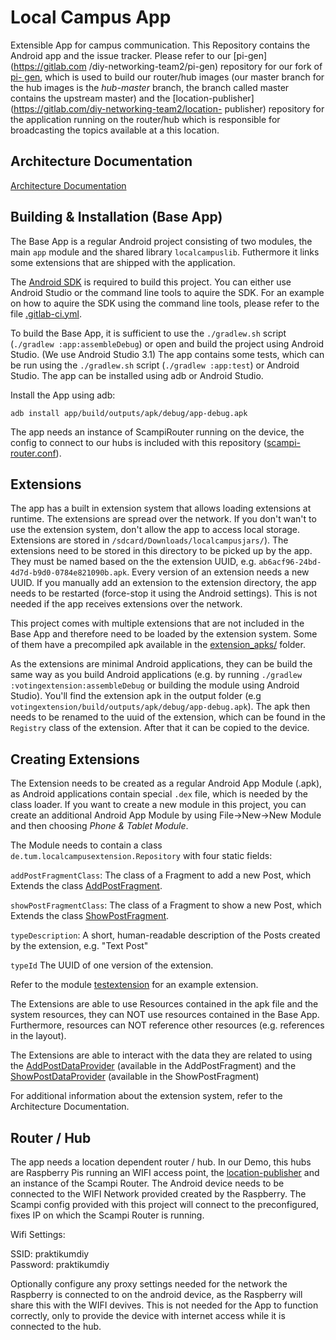 # Local Campus App

Extensible App for campus communication. This Repository contains the Android
app and the issue tracker. Please refer to our  [pi-gen](https://gitlab.com
/diy-networking-team2/pi-gen) repository for our fork of [pi-
gen](https://github.com/RPi-Distro/pi-gen), which is used to build our
router/hub images (our master branch for the hub images is the *hub-master*
branch, the branch called master contains the upstream master) and the
[location-publisher](https://gitlab.com/diy-networking-team2/location-
publisher) repository for the application running on the router/hub which is
responsible for broadcasting the topics available at a this location.

## Architecture Documentation

[Architecture Documentation](documentation/architecture.md)

## Building & Installation (Base App)

The Base App is a regular Android project consisting of two modules, the main
`app` module and the shared library `localcampuslib`. Futhermore it links some
extensions that are shipped with the application.

The [Android SDK](https://developer.android.com/studio/#downloads) is required
to build this project. You can either use Android Studio or the command line
tools to aquire the SDK. For an example on how to aquire the SDK using the
command line tools, please refer to the file [.gitlab-ci.yml](.gitlab-ci.yml).

To build the Base App, it is sufficient to use the `./gradlew.sh` script
(`./gradlew :app:assembleDebug`) or open and build the project using Android
Studio. (We use Android Studio 3.1) The app contains some tests, which can
be run using the `./gradlew.sh` script (`./gradlew :app:test`) or Android
Studio. The app can be installed using adb or Android Studio.

Install the App using adb:

`adb install app/build/outputs/apk/debug/app-debug.apk`

The app needs an instance of ScampiRouter running on the device, the config to
connect to our hubs is included with this repository 
([scampi-router.conf](scampi-router.conf)).

## Extensions

The app has a built in extension system that allows loading extensions at
runtime. The extensions are spread over the network. If you don't wan't to use
the extension system, don't allow the app to access local storage. Extensions
are stored in `/sdcard/Downloads/localcampusjars/`). The extensions need to be
stored in this directory to be picked up by the app. They must be named based on the
the extension UUID, e.g. `ab6acf96-24bd-4d7d-b9d0-0784e821090b.apk`. Every
version of an extension needs a new UUID. If you manually add an extension to
the extension directory, the app needs to be restarted (force-stop it using
the Android settings). This is not needed if the app receives extensions over the network.

This project comes with multiple extensions that are not included in the Base
App and therefore need to be loaded by the extension system. Some of them have
a precompiled apk available in the [extension_apks/](extension_apks) folder.

As the extensions are minimal Android applications, they can be build the same
way as you build Android applications (e.g. by running `./gradlew :votingextension:assembleDebug` 
or building the module using Android Studio). 
You'll find the extension apk in the output folder
(e.g `votingextension/build/outputs/apk/debug/app-debug.apk`). 
The apk then needs to be renamed to the uuid of the extension,
which can be found in the `Registry` class of the extension. After that it can be copied to the device.


## Creating Extensions

The Extension needs to be created as a regular Android App Module (.apk), as
Android applications contain special `.dex` file, which is needed by the class
loader. If you want to create a new module in this project, you can create an
additional Android App Module by using File->New->New Module and then choosing *Phone &
Tablet Module*.

The Module needs to contain a class `de.tum.localcampusextension.Repository`
with four static fields:

`addPostFragmentClass`: The class of a Fragment to add a new Post, which Extends
the class [AddPostFragment](localcampuslib/src/main/java/de/tum/localcampuslib/AddPostFragment.java).

`showPostFragmentClass`: The class of a Fragment to show a new Post, which Extends the class
[ShowPostFragment](localcampuslib/src/main/java/de/tum/localcampuslib/ShowPostFragment.java). 

`typeDescription`: A short, human-readable description of
the Posts created by the extension, e.g. "Text Post"

`typeId` The UUID of one version of the extension.

Refer to the module [testextension](testextension) for an example extension.

The Extensions are able to use Resources contained in the apk file and the system
resources, they can NOT use resources contained in the Base App.
Furthermore, resources can NOT reference other resources (e.g. references in
the layout).

The Extensions are able to interact with the data they are related to using the 
[AddPostDataProvider](localcampuslib/src/main/java/de/tum/localcampuslib/AddPostDataProvider.java)
(available in the AddPostFragment) and the 
[ShowPostDataProvider](localcampuslib/src/main/java/de/tum/localcampuslib/ShowPostDataProvider.java)
(available in the ShowPostFragment)

For additional information about the extension system, refer to the
Architecture Documentation.

## Router / Hub

The app needs a location dependent router / hub. In our Demo, this hubs are
Raspberry Pis running an WIFI access point, the [location-publisher](https://gitlab.com/diy-networking-team2/location-publisher)
and an instance of the Scampi Router.
The Android device needs to be connected
to the WIFI Network provided created by the Raspberry.
The Scampi config provided with this project will connect to the preconfigured,
fixes IP on which the Scampi Router is running.

Wifi Settings:

SSID: praktikumdiy  
Password: praktikumdiy

Optionally configure any proxy settings needed for the network the Raspberry
is connected to on the android device, as the Raspberry will share this with
the WIFI devives. This is not needed for the App to function correctly,
only to provide the device with internet access while it is connected to the hub.
